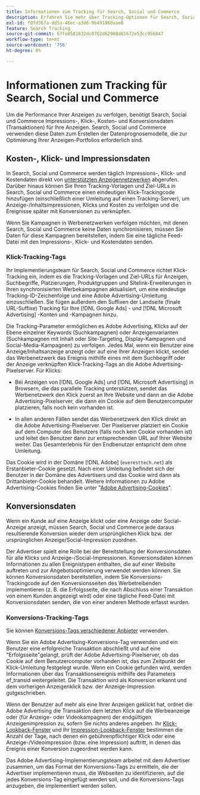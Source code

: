 ```yaml
---
title: Informationen zum Tracking für Search, Social und Commerce
description: Erfahren Sie mehr über Tracking-Optionen für Search, Social und Commerce.
exl-id: f0fd367a-dd5a-46ec-a3d6-9b491860aae8
feature: Search Tracking
source-git-commit: 67fe8581832dc0762d62908d01672e53cc95b847
workflow-type: tm+mt
source-wordcount: '756'
ht-degree: 0%

---
```


# Informationen zum Tracking für Search, Social und Commerce

Um die Performance Ihrer Anzeigen zu verfolgen, benötigt Search, Social und Commerce Impressions-, Klick-, Kosten- und Konversionsdaten (Transaktionen) für Ihre Anzeigen. Search, Social und Commerce verwenden diese Daten zum Erstellen der Datenprognosemodelle, die zur Optimierung Ihrer Anzeigen-Portfolios erforderlich sind.

## Kosten-, Klick- und Impressionsdaten

In Search, Social und Commerce werden täglich Impressions-, Klick- und Kostendaten direkt von [unterstützten Anzeigennetzwerken](/help/search-social-commerce/introduction/supported-inventory.md) abgerufen. Darüber hinaus können Sie Ihren Tracking-Vorlagen und Ziel-URLs in Search, Social und Commerce einen eindeutigen Klick-Trackingcode hinzufügen (einschließlich einer Umleitung auf einen Tracking-Server), um Anzeige-/Inhaltsimpressionen, Klicks und Kosten zu verfolgen und die Ereignisse später mit Konversionen zu verknüpfen.

Wenn Sie Kampagnen in Werbenetzwerken verfolgen möchten, mit denen Search, Social und Commerce keine Daten synchronisieren, müssen Sie Daten für diese Kampagnen bereitstellen, indem Sie eine tägliche Feed-Datei mit den Impressions-, Klick- und Kostendaten senden.

### Klick-Tracking-Tags

Ihr Implementierungsteam für Search, Social und Commerce richtet Klick-Tracking ein, indem es die Tracking-Vorlagen und Ziel-URLs für Anzeigen, Suchbegriffe, Platzierungen, Produktgruppen und Sitelink-Erweiterungen in Ihren synchronisierten Werbekampagnen aktualisiert, um eine eindeutige Tracking-ID-Zeichenfolge und eine Adobe Advertising-Umleitung einzuschließen. Sie fügen außerdem den Suffixen der Landseite (finale URL-Suffixe) Tracking für Ihre [!DNL Google Ads] - und [!DNL Microsoft Advertising] -Konten und -Kampagnen hinzu.

Die Tracking-Parameter ermöglichen es Adobe Advertising, Klicks auf der Ebene einzelner Keywords (Suchkampagnen) oder Anzeigenvarianten (Suchkampagnen mit Inhalt oder Site-Targeting, Display-Kampagnen und Social-Media-Kampagnen) zu verfolgen. Jedes Mal, wenn ein Benutzer eine Anzeige/Inhaltsanzeige anzeigt oder auf eine Ihrer Anzeigen klickt, sendet das Werbenetzwerk das Ereignis mithilfe eines mit dem Suchbegriff oder der Anzeige verknüpften Klick-Tracking-Tags an die Adobe Advertising-Pixelserver. Für Klicks:

* Bei Anzeigen von [!DNL Google Ads] und [!DNL Microsoft Advertising] in Browsern, die das parallele Tracking unterstützen, sendet das Werbenetzwerk den Klick zuerst an Ihre Website und dann an die Adobe Advertising-Pixelserver, die dann ein Cookie auf dem Benutzercomputer platzieren, falls noch kein vorhanden ist.

* In allen anderen Fällen sendet das Werbenetzwerk den Klick direkt an die Adobe Advertising-Pixelserver. Der Pixelserver platziert ein Cookie auf dem Computer des Benutzers (falls noch kein Cookie vorhanden ist) und leitet den Benutzer dann zur entsprechenden URL auf Ihrer Website weiter. Das Gesamterlebnis für den Endbenutzer entspricht dem ohne Umleitung.

Das Cookie wird in der Domäne [!DNL Adobe] (`everesttech.net`) als Erstanbieter-Cookie gesetzt. Nach einer Umleitung befindet sich der Benutzer in der Domäne des Advertisers und das Cookie wird dann als Drittanbieter-Cookie behandelt. Weitere Informationen zu Adobe Advertising-Cookies finden Sie unter &quot;[Adobe Advertising-Cookies](https://experienceleague.adobe.com/docs/core-services/interface/ec-cookies/cookies-advertising-cloud.html)&quot;.

## Konversionsdaten

Wenn ein Kunde auf eine Anzeige klickt oder eine Anzeige oder Social-Anzeige anzeigt, müssen Search, Social und Commerce jede daraus resultierende Konversion wieder dem ursprünglichen Klick bzw. der ursprünglichen Anzeige/Social-Impression zuordnen.

Der Advertiser spielt eine Rolle bei der Bereitstellung der Konversionsdaten für alle Klicks und Anzeige-/Social-Impressionen. Konversionsdaten können Informationen zu allen Ereignistypen enthalten, die auf einer Website auftreten und zur Angebotsoptimierung verwendet werden können. Sie können Konversionsdaten bereitstellen, indem Sie Konversions-Trackingcode auf den Konversionsseiten des Werbetreibenden implementieren (z. B. die Erfolgsseite, die nach Abschluss einer Transaktion von einem Kunden angezeigt wird) oder eine tägliche Feed-Datei mit Konversionsdaten senden, die von einer anderen Methode erfasst wurden.

### Konversions-Tracking-Tags

Sie können [Konversions-Tags verschiedener Anbieter](/help/search-social-commerce/tracking/conversion-tracking-about.md) verwenden.

Wenn Sie ein Adobe Advertising-Konversions-Tag verwenden und ein Benutzer eine erfolgreiche Transaktion abschließt und auf eine &quot;Erfolgsseite&quot;gelangt, prüft der Adobe Advertising-Pixelserver, ob das Cookie auf dem Benutzercomputer vorhanden ist, das zum Zeitpunkt der Klick-Umleitung festgelegt wurde. Wenn ein Cookie gefunden wird, werden Informationen über das Transaktionsereignis mithilfe des Parameters ef_transid weitergeleitet. Die Transaktion wird als Konversion erkannt und dem vorherigen Anzeigenklick bzw. der Anzeige-Impression gutgeschrieben.

Wenn der Benutzer auf mehr als eine Ihrer Anzeigen geklickt hat, ordnet die Adobe Advertising die Transaktion dem letzten Klick auf die Werbeanzeige oder (für Anzeige- oder Videokampagnen) der endgültigen Anzeigenimpression zu, sofern Sie nichts anderes angeben. Ihr [Klick-Lookback-Fenster](/help/search-social-commerce/glossary.md#c-d) und Ihr [Impression-Lookback-Fenster](/help/search-social-commerce/glossary.md#i-j) bestimmen die Anzahl der Tage, nach denen ein gebührenpflichtiger Klick oder eine Anzeige-/Videoimpression (bzw. eine Impression) auftritt, in denen das Ereignis einer Konversion zugeordnet werden kann.

Das Adobe Advertising-Implementierungsteam arbeitet mit dem Advertiser zusammen, um das Format der Konversions-Tags zu ermitteln, die der Advertiser implementieren muss, die Webseiten zu identifizieren, auf die jedes Konversions-Tag eingefügt werden soll, und die Konversions-Tags anzugeben, die implementiert werden sollen.
